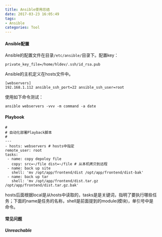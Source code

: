 ```yaml
---
title: Ansible使用总结
date: 2017-03-23 16:05:49
tags:
- Ansible
categories: Tool
---
```


#### Ansible配置

Ansible的配置文件在目录`/etc/ansible/`目录下。配置key：

```shell
private_key_file=/home/hldev/.ssh/id_rsa.pub
```

Ansible的主机定义在hosts文件中。

```shell
[webservers]
192.168.1.112 ansible_ssh_port=22 ansible_ssh_user=root
```

使用如下命令测试：

```shell
ansible webservers -vvv -m command -a date
```

#### Playbook

 ```shell
 #
# 自动化部署Playback脚本
#
---
- hosts: webservers # hosts中指定
remote_user: root
tasks:
  - name: copy depoloy file
    copy: src=~/file dist=~/file # 从本机拷贝到远程
  - name: back up site
    shell: 'mv /opt/app/frontend/dist /opt/app/frontend/dist-bak'
  - name: back up tar
    shell: 'mv /opt/app/frontend/dist.tar.gz /opt/app/frontend/dist.tar.gz.bak'
 ```  

hosts后面根据local是从hosts中读取的，tasks是是关键词，指明了要执行哪些任务；下面的name是任务的名称，shell是前面提到的module(模块)，单引号中是命令。

#### 常见问题

##### Unreachable




